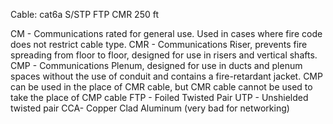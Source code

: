 
Cable: cat6a S/STP FTP CMR 250 ft

CM - Communications rated for general use. Used in cases where fire code does not restrict cable type.
CMR - Communications Riser, prevents fire spreading from floor to floor, designed for use in risers and vertical shafts.
CMP - Communications Plenum, designed for use in ducts and plenum spaces without the use of conduit and contains a fire-retardant jacket. CMP can be used in the place of CMR cable, but CMR cable cannot be used to take the place of CMP cable
FTP - Foiled Twisted Pair
UTP - Unshielded twisted pair
CCA- Copper Clad Aluminum (very bad for networking)
